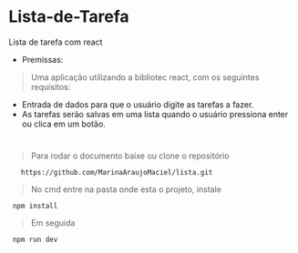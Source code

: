 # Lista-de-Tarefa
 Lista de tarefa com react

 - Premissas:
 > Uma aplicação utilizando a bibliotec react, com os seguintes requisitos:
 - Entrada de dados para que o usuário digite as tarefas a fazer. 
 - As tarefas serão salvas em uma lista quando o usuário pressiona enter ou clica em um botão.


 # 

 > Para rodar o documento baixe ou clone o repositório

 ```
    https://github.com/MarinaAraujoMaciel/lista.git
 ```

> No cmd entre na pasta onde esta o projeto, instale 

```
 npm install
```

> Em seguida 

```
 npm run dev
```
